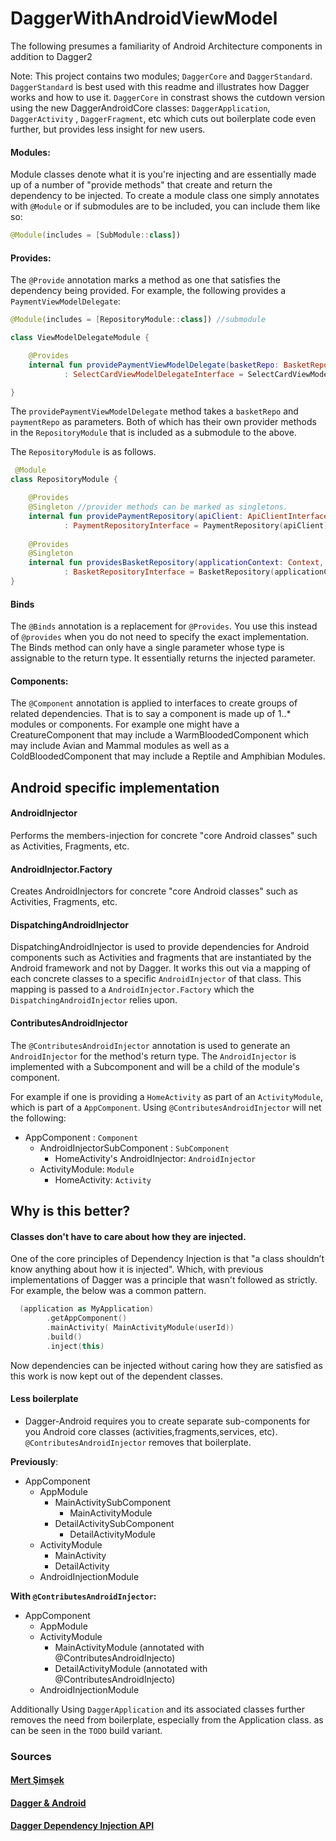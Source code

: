 # DaggerWithAndroidViewModel

The following presumes a familiarity of Android Architecture components in addition to Dagger2

Note: This project contains two modules; `DaggerCore` and `DaggerStandard`. `DaggerStandard` is best used with this readme and illustrates how Dagger works and how to use it. `DaggerCore` in constrast shows the cutdown version using the new DaggerAndroidCore classes: `DaggerApplication`, `DaggerActivity` , `DaggerFragment`, etc which cuts out boilerplate code even further, but provides less insight for new users.

#### Modules:

Module classes denote what it is you're injecting and are essentially made up of a number of  "provide methods" that create and return the dependency to be injected. To create a module class one simply annotates with `@Module` or if submodules are to be included, you can include them like so:

```kotlin
@Module(includes = [SubModule::class])
```

#### Provides:

The `@Provide` annotation marks a method as one that satisfies the dependency being provided. For example, the following provides a  `PaymentViewModelDelegate`:

```kotlin
@Module(includes = [RepositoryModule::class]) //submodule

class ViewModelDelegateModule {

    @Provides
    internal fun providePaymentViewModelDelegate(basketRepo: BasketRepositoryInterface, paymentRepo: PaymentRepositoryInterface)
            : SelectCardViewModelDelegateInterface = SelectCardViewModelDelegateImpl(basketRepo, paymentRepo)

}
```

The `providePaymentViewModelDelegate` method takes a `basketRepo` and `paymentRepo` as parameters. Both of which has their own provider methods in the `RepositoryModule` that is included as a submodule to the above. 

The `RepositoryModule` is as follows.

```kotlin
 @Module
class RepositoryModule {

    @Provides
    @Singleton //provider methods can be marked as singletons.
    internal fun providePaymentRepository(apiClient: ApiClientInterface)
            : PaymentRepositoryInterface = PaymentRepository(apiClient)
    
    @Provides
    @Singleton
    internal fun providesBasketRepository(applicationContext: Context, api: ApiClientInterface)
            : BasketRepositoryInterface = BasketRepository(applicationContext, api)
}
```

#### Binds

The `@Binds` annotation is a replacement for `@Provides`. You use this instead of `@provides`
when you do not need to specify the exact implementation. The Binds method can only have a single parameter whose type is assignable to the return type. It essentially returns the injected parameter.

#### Components:

The `@Component` annotation is applied to interfaces to create groups of related dependencies. That is to say a component is made up of 1..* modules or components. For example one might have a CreatureComponent that may include a WarmBloodedComponent which may include Avian and Mammal modules as well as a ColdBloodedComponent that may include a Reptile and Amphibian Modules.

## Android specific implementation

#### AndroidInjector

Performs the members-injection for concrete "core Android classes" such as Activities, Fragments, etc.

#### AndroidInjector.Factory

Creates AndroidInjectors for concrete "core Android classes" such as Activities, Fragments, etc.

#### DispatchingAndroidInjector

DispatchingAndroidInjector is used to provide dependencies for Android components such as Activities and fragments
that are instantiated by the Android framework and not by Dagger.
It works this out via a mapping of each concrete classes to a specific `AndroidInjector` of that class. This mapping is passed  to a `AndroidInjector.Factory` which the `DispatchingAndroidInjector` relies upon.

#### ContributesAndroidInjector

The `@ContributesAndroidInjector` annotation is used to generate an `AndroidInjector` for the method's return type. The `AndroidInjector` is implemented with a Subcomponent and will be a child of the module's component.

For example if one is providing a `HomeActivity` as part of an `ActivityModule`, which is part of a `AppComponent`. Using `@ContributesAndroidInjector` will net the following:

* AppComponent : `Component`
  * AndroidInjectorSubComponent : `SubComponent`
    * HomeActivity's AndroidInjector: `AndroidInjector`
  * ActivityModule: `Module`
    * HomeActivity: `Activity`



## Why is this better?

#### Classes don't have to care about how they are injected.

One of the core principles of Dependency Injection is that "a class shouldn’t know anything about how it is injected". Which, with previous implementations of Dagger was a principle that wasn't followed as strictly. For example, the below was a common pattern.

```kotlin
  (application as MyApplication)
        .getAppComponent()
        .mainActivity( MainActivityModule(userId))
        .build()
        .inject(this)
```

Now dependencies can be injected without caring how they are satisfied as this work is now kept out of the dependent classes.

#### Less boilerplate

- Dagger-Android requires you to create separate sub-components for you Android core classes (activities,fragments,services, etc). `@ContributesAndroidInjector` removes that boilerplate.

**Previously**:

- AppComponent
  - AppModule
    - MainActivitySubComponent
      - MainActivityModule
    - DetailActivitySubComponent
      - DetailActivityModule
  - ActivityModule
    - MainActivity
    - DetailActivity
  - AndroidInjectionModule

**With `@ContributesAndroidInjector`:**

- AppComponent
  - AppModule
  - ActivityModule
    - MainActivityModule (annotated with @ContributesAndroidInjecto)
    - DetailActivityModule (annotated with @ContributesAndroidInjecto)
  - AndroidInjectionModule

Additionally Using `DaggerApplication` and its associated classes further removes the need from boilerplate, especially from the Application class. as can be seen in the `TODO` build variant.

### Sources 

#### [Mert Şimşek](https://medium.com/@iammert/new-android-injector-with-dagger-2-part-1-8baa60152abe)

#### [Dagger & Android](https://google.github.io/dagger/android.html)

#### [Dagger Dependency Injection API](https://google.github.io/dagger/api/2.12/overview-summary.html)


